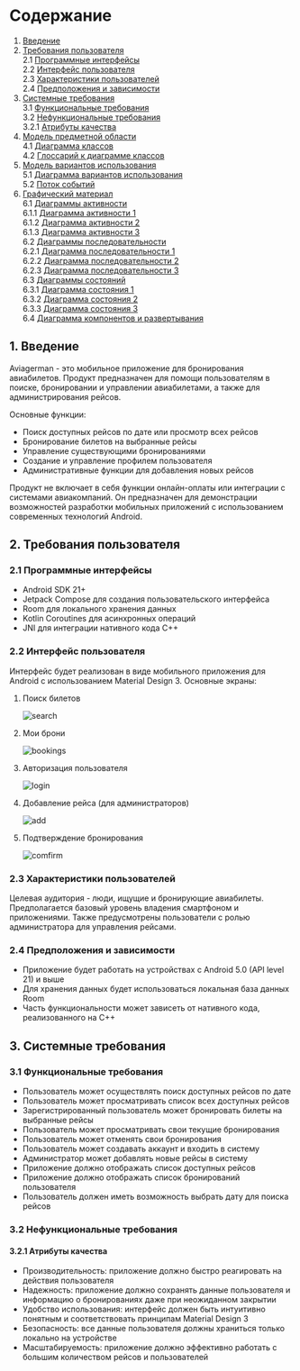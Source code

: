 # Содержание
1. [Введение](#1-введение)
2. [Требования пользователя](#2-требования-пользователя)  
   2.1 [Программные интерфейсы](#21-программные-интерфейсы)  
   2.2 [Интерфейс пользователя](#22-интерфейс-пользователя)  
   2.3 [Характеристики пользователей](#23-характеристики-пользователей)  
   2.4 [Предположения и зависимости](#24-предположения-и-зависимости)  
3. [Системные требования](#3-системные-требования)  
   3.1 [Функциональные требования](#31-функциональные-требования)  
   3.2 [Нефункциональные требования](#32-нефункциональные-требования)  
      3.2.1 [Атрибуты качества](#321-атрибуты-качества)  
4. [Модель предметной области](#4-модель-предметной-области)  
   4.1 [Диаграмма классов](#41-диаграмма-классов)  
   4.2 [Глоссарий к диаграмме классов](#41-глоссарий-к-диаграмме-классов)  
5. [Модель вариантов использования](#5-модель-вариантов-использования)  
   5.1 [Диаграмма вариантов использования](#51-диаграмма-вариантов-использования)  
   5.2 [Поток событий](#52-поток-событий)  
6. [Графический материал](#6-графический-материал)  
   6.1 [Диаграммы активности](#61-диаграммы-активности)  
      6.1.1 [Диаграмма активности 1](#611-диаграмма-активности-1)  
      6.1.2 [Диаграмма активности 2](#612-диаграмма-активности-2)  
      6.1.3 [Диаграмма активности 3](#613-диаграмма-активности-3)  
   6.2 [Диаграммы последовательности](#62-диаграммы-последовательности)  
      6.2.1 [Диаграмма последовательности 1](#621-диаграмма-последовательности-1)  
      6.2.2 [Диаграмма последовательности 2](#622-диаграмма-последовательности-2)  
      6.2.3 [Диаграмма последовательности 3](#623-диаграмма-последовательности-3)  
   6.3 [Диаграммы состояний](#63-диаграммы-состояний)  
      6.3.1 [Диаграмма состояния 1](#631-диаграмма-состояния-1)  
      6.3.2 [Диаграмма состояния 2](#632-диаграмма-состояния-2)  
      6.3.3 [Диаграмма состояния 3](#633-диаграмма-состояния-3)  
   6.4 [Диаграмма компонентов и развертывания](#64-диаграмма-компонентов-и-развертывания)
   
## 1. Введение
Aviagerman - это мобильное приложение для бронирования авиабилетов. Продукт предназначен для помощи пользователям в поиске, бронировании и управлении авиабилетами, а также для администрирования рейсов.

Основные функции:
- Поиск доступных рейсов по дате или просмотр всех рейсов
- Бронирование билетов на выбранные рейсы
- Управление существующими бронированиями
- Создание и управление профилем пользователя
- Административные функции для добавления новых рейсов

Продукт не включает в себя функции онлайн-оплаты или интеграции с системами авиакомпаний. Он предназначен для демонстрации возможностей разработки мобильных приложений с использованием современных технологий Android.

## 2. Требования пользователя

### 2.1 Программные интерфейсы

- Android SDK 21+
- Jetpack Compose для создания пользовательского интерфейса
- Room для локального хранения данных
- Kotlin Coroutines для асинхронных операций
- JNI для интеграции нативного кода C++

### 2.2 Интерфейс пользователя

Интерфейс будет реализован в виде мобильного приложения для Android с использованием Material Design 3. Основные экраны:

1. Поиск билетов

   ![search](/docs/mockups/search.jpg)

2. Мои брони

   ![bookings](/docs/mockups/bookings.jpg)

3. Авторизация пользователя

   ![login](/docs/mockups/login.jpg)

4. Добавление рейса (для администраторов)

   ![add](/docs/mockups/add.jpg)

5. Подтверждение бронирования

   ![comfirm](/docs/mockups/confirm.jpg)

### 2.3 Характеристики пользователей

Целевая аудитория - люди, ищущие и бронирующие авиабилеты. Предполагается базовый уровень владения смартфоном и приложениями. Также предусмотрены пользователи с ролью администратора для управления рейсами.

### 2.4 Предположения и зависимости

- Приложение будет работать на устройствах с Android 5.0 (API level 21) и выше
- Для хранения данных будет использоваться локальная база данных Room
- Часть функциональности может зависеть от нативного кода, реализованного на C++

## 3. Системные требования

### 3.1 Функциональные требования

- Пользователь может осуществлять поиск доступных рейсов по дате
- Пользователь может просматривать список всех доступных рейсов
- Зарегистрированный пользователь может бронировать билеты на выбранные рейсы
- Пользователь может просматривать свои текущие бронирования
- Пользователь может отменять свои бронирования
- Пользователь может создавать аккаунт и входить в систему
- Администратор может добавлять новые рейсы в систему
- Приложение должно отображать список доступных рейсов
- Приложение должно отображать список бронирований пользователя
- Пользователь должен иметь возможность выбрать дату для поиска рейсов

### 3.2 Нефункциональные требования

#### 3.2.1 Атрибуты качества

- Производительность: приложение должно быстро реагировать на действия пользователя
- Надежность: приложение должно сохранять данные пользователя и информацию о бронированиях даже при неожиданном закрытии
- Удобство использования: интерфейс должен быть интуитивно понятным и соответствовать принципам Material Design 3
- Безопасность: все данные пользователя должны храниться только локально на устройстве
- Масштабируемость: приложение должно эффективно работать с большим количеством рейсов и пользователей

